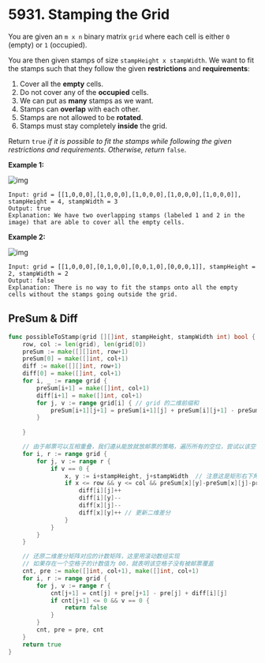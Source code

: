 # 5931. Stamping the Grid

You are given an `m x n` binary matrix `grid` where each cell is either `0` (empty) or `1` (occupied).

You are then given stamps of size `stampHeight x stampWidth`. We want to fit the stamps such that they follow the given **restrictions** and **requirements**:

1. Cover all the **empty** cells.
2. Do not cover any of the **occupied** cells.
3. We can put as **many** stamps as we want.
4. Stamps can **overlap** with each other.
5. Stamps are not allowed to be **rotated**.
6. Stamps must stay completely **inside** the grid.

Return `true` *if it is possible to fit the stamps while following the given restrictions and requirements. Otherwise, return* `false`.

 

**Example 1:**

![img](https://assets.leetcode.com/uploads/2021/11/03/ex1.png)

```
Input: grid = [[1,0,0,0],[1,0,0,0],[1,0,0,0],[1,0,0,0],[1,0,0,0]], stampHeight = 4, stampWidth = 3
Output: true
Explanation: We have two overlapping stamps (labeled 1 and 2 in the image) that are able to cover all the empty cells.
```

**Example 2:**

![img](https://assets.leetcode.com/uploads/2021/11/03/ex2.png)

```
Input: grid = [[1,0,0,0],[0,1,0,0],[0,0,1,0],[0,0,0,1]], stampHeight = 2, stampWidth = 2 
Output: false 
Explanation: There is no way to fit the stamps onto all the empty cells without the stamps going outside the grid.
```



## PreSum & Diff

```go
func possibleToStamp(grid [][]int, stampHeight, stampWidth int) bool {
	row, col := len(grid), len(grid[0])
	preSum := make([][]int, row+1)
	preSum[0] = make([]int, col+1)
	diff := make([][]int, row+1)
	diff[0] = make([]int, col+1)
	for i, _ := range grid {
		preSum[i+1] = make([]int, col+1)
		diff[i+1] = make([]int, col+1)
        for j, v := range grid[i] { // grid 的二维前缀和
			preSum[i+1][j+1] = preSum[i+1][j] + preSum[i][j+1] - preSum[i][j] + v
		}
		
	}

    // 由于邮票可以互相重叠，我们遵从能放就放邮票的策略，遍历所有的空位，尝试以该空位为左上角放置邮票。
	for i, r := range grid {
		for j, v := range r {
			if v == 0 {
				x, y := i+stampHeight, j+stampWidth  // 注意这是矩形右下角横纵坐标都 +1 后的位置
				if x <= row && y <= col && preSum[x][y]-preSum[x][j]-preSum[i][y]+preSum[i][j] == 0 {
					diff[i][j]++
					diff[i][y]--
					diff[x][j]--
					diff[x][y]++ // 更新二维差分
				}
			}
		}
	}

	// 还原二维差分矩阵对应的计数矩阵，这里用滚动数组实现
    // 如果存在一个空格子的计数值为 00，就表明该空格子没有被邮票覆盖
	cnt, pre := make([]int, col+1), make([]int, col+1)
	for i, r := range grid {
		for j, v := range r {
			cnt[j+1] = cnt[j] + pre[j+1] - pre[j] + diff[i][j]
			if cnt[j+1] <= 0 && v == 0 {
				return false
			}
		}
		cnt, pre = pre, cnt
	}
	return true
}
```

